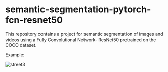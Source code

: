 # semantic-segmentation-pytorch-fcn-resnet50
This repository contains a project for semantic segmentation of images and videos using a Fully Convolutional Network- ResNet50  pretrained on the COCO dataset.

Example:

![street3](https://user-images.githubusercontent.com/45377658/207542091-a037c475-5964-4ee5-8d2b-a71256987400.jpg)
